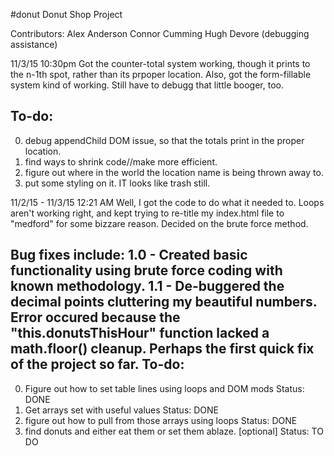 #donut
Donut Shop Project

Contributors:
Alex Anderson
Connor Cumming
Hugh Devore (debugging assistance)



11/3/15
10:30pm
Got the counter-total system working, though it prints to the n-1th spot, rather than its prpoper location.
Also, got the form-fillable system kind of working. Still have to debugg that little booger, too.

To-do:
-------------
0. debug appendChild DOM issue, so that the totals print in the proper location.
1. find ways to shrink code//make more efficient.
2. figure out where in the world the location name is being thrown away to.
3. put some styling on it. IT looks like trash still.


11/2/15 - 11/3/15
12:21 AM
Well, I got the code to do what it needed to. Loops aren't working right, and kept trying to re-title my index.html file to "medford" for some bizzare reason. Decided on the brute force method.

Bug fixes include:
1.0 - Created basic functionality using brute force coding with known methodology.
1.1 - De-buggered the decimal points cluttering my beautiful numbers. Error occured because the "this.donutsThisHour" function lacked a math.floor() cleanup. Perhaps the first quick fix of the project so far.
To-do:
--------------
0. Figure out how to set table lines using loops and DOM mods
Status: DONE
1. Get arrays set with useful values
Status: DONE
2. figure out how to pull from those arrays using loops
Status: DONE
3. find donuts and either eat them or set them ablaze. [optional]
Status: TO DO

